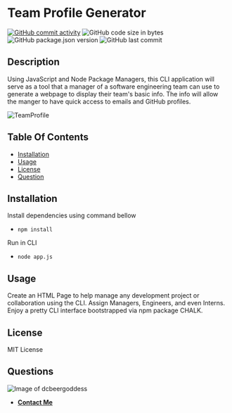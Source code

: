 # Team Profile Generator

[![GitHub commit activity](https://img.shields.io/github/commit-activity/m/dcbeergoddess/team_profile_generator)](https://github.com/dcbeergoddess/team_profile_generator) ![GitHub code size in bytes](https://img.shields.io/github/languages/code-size/dcbeergoddess/team_profile_generator) ![GitHub package.json version](https://img.shields.io/github/package-json/v/dcbeergoddess/team_profile_generator) ![GitHub last commit](https://img.shields.io/github/last-commit/dcbeergoddess/team_profile_generator)



## Description

Using JavaScript and Node Package Managers, this CLI application will serve as a tool that a manager of a software engineering team can use to generate a webpage to display their team's basic info. The info will allow the manger to have quick access to emails and GitHub profiles.

![TeamProfile](https://user-images.githubusercontent.com/59098488/88461803-c2ec0f80-ce74-11ea-9a9f-a71420e8eee8.png)

## Table Of Contents

* [Installation](#installation)
* [Usage](#usage)
* [License](#license)
* [Question](#questions)

## Installation

Install dependencies using command bellow
- `npm install`

Run in CLI
- `node app.js`

## Usage

Create an HTML Page to help manage any development project or collaboration using the CLI. Assign Managers, Engineers, and even Interns. Enjoy a pretty CLI interface bootstrapped via npm package CHALK. 

## License

MIT License


## Questions

![Image of dcbeergoddess](https://avatars0.githubusercontent.com/u/59098488?v=4&s=200)
* [**Contact Me**](mailto:dcbeergoddess@gmail.com?subject=team_profile_generator)
